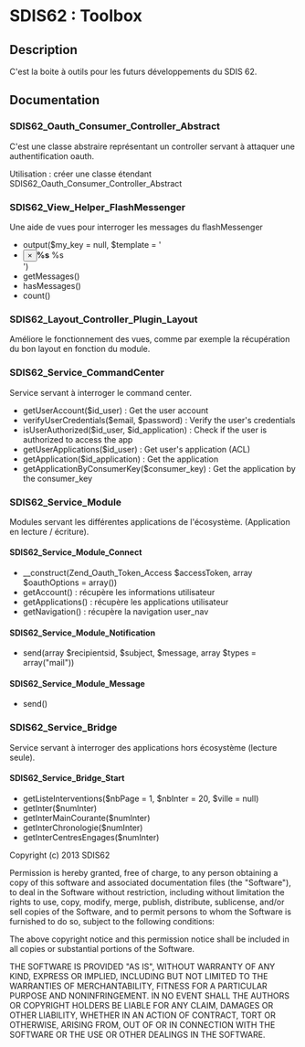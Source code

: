# SDIS62 : Toolbox

## Description

C'est la boite à outils pour les futurs développements du SDIS 62.

## Documentation

### SDIS62_Oauth_Consumer_Controller_Abstract

C'est une classe abstraire représentant un controller servant à attaquer une authentification oauth.

Utilisation : créer une classe étendant SDIS62_Oauth_Consumer_Controller_Abstract

### SDIS62_View_Helper_FlashMessenger

Une aide de vues pour interroger les messages du flashMessenger

* output($my_key = null, $template = '<li class="alert alert-%s" ><button data-dismiss="alert" class="close">&times;</button><strong class="alert-%s">%s</strong> %s</li>')
* getMessages()
* hasMessages()
* count()

### SDIS62_Layout_Controller_Plugin_Layout

Améliore le fonctionnement des vues, comme par exemple la récupération du bon layout en fonction du module.

### SDIS62_Service_CommandCenter

Service servant à interroger le command center.

* getUserAccount($id_user) : Get the user account
* verifyUserCredentials($email, $password) : Verify the user's credentials
* isUserAuthorized($id_user, $id_application) : Check if the user is authorized to access the app
* getUserApplications($id_user) : Get user's application (ACL)
* getApplication($id_application) : Get the application
* getApplicationByConsumerKey($consumer_key) : Get the application by the consumer_key

### SDIS62_Service_Module

Modules servant les différentes applications de l'écosystème. (Application en lecture / écriture).

#### SDIS62_Service_Module_Connect

* __construct(Zend_Oauth_Token_Access $accessToken, array $oauthOptions = array())
* getAccount() : récupère les informations utilisateur
* getApplications() : récupère les applications utilisateur
* getNavigation() : récupère la navigation user_nav

#### SDIS62_Service_Module_Notification

* send(array $recipientsid, $subject, $message, array $types = array("mail"))

#### SDIS62_Service_Module_Message

* send()

### SDIS62_Service_Bridge

Service servant à interroger des applications hors écosystème (lecture seule).

#### SDIS62_Service_Bridge_Start

* getListeInterventions($nbPage = 1, $nbInter = 20, $ville = null)
* getInter($numInter)
* getInterMainCourante($numInter)
* getInterChronologie($numInter)
* getInterCentresEngages($numInter)


Copyright (c) 2013 SDIS62

Permission is hereby granted, free of charge, to any person obtaining a copy
of this software and associated documentation files (the "Software"), to deal
in the Software without restriction, including without limitation the rights
to use, copy, modify, merge, publish, distribute, sublicense, and/or sell
copies of the Software, and to permit persons to whom the Software is
furnished to do so, subject to the following conditions:

The above copyright notice and this permission notice shall be included in
all copies or substantial portions of the Software.

THE SOFTWARE IS PROVIDED "AS IS", WITHOUT WARRANTY OF ANY KIND, EXPRESS OR
IMPLIED, INCLUDING BUT NOT LIMITED TO THE WARRANTIES OF MERCHANTABILITY,
FITNESS FOR A PARTICULAR PURPOSE AND NONINFRINGEMENT. IN NO EVENT SHALL THE
AUTHORS OR COPYRIGHT HOLDERS BE LIABLE FOR ANY CLAIM, DAMAGES OR OTHER
LIABILITY, WHETHER IN AN ACTION OF CONTRACT, TORT OR OTHERWISE, ARISING FROM,
OUT OF OR IN CONNECTION WITH THE SOFTWARE OR THE USE OR OTHER DEALINGS IN
THE SOFTWARE.